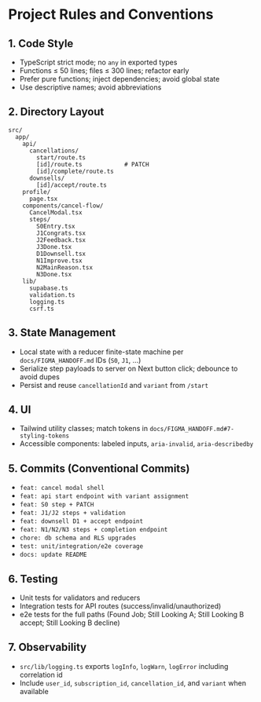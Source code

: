 # Project Rules and Conventions

## 1. Code Style

- TypeScript strict mode; no `any` in exported types
- Functions ≤ 50 lines; files ≤ 300 lines; refactor early
- Prefer pure functions; inject dependencies; avoid global state
- Use descriptive names; avoid abbreviations

## 2. Directory Layout

```
src/
  app/
    api/
      cancellations/
        start/route.ts
        [id]/route.ts            # PATCH
        [id]/complete/route.ts
      downsells/
        [id]/accept/route.ts
    profile/
      page.tsx
    components/cancel-flow/
      CancelModal.tsx
      steps/
        S0Entry.tsx
        J1Congrats.tsx
        J2Feedback.tsx
        J3Done.tsx
        D1Downsell.tsx
        N1Improve.tsx
        N2MainReason.tsx
        N3Done.tsx
    lib/
      supabase.ts
      validation.ts
      logging.ts
      csrf.ts
```

## 3. State Management

- Local state with a reducer finite-state machine per `docs/FIGMA_HANDOFF.md` IDs (`S0`, `J1`, ...)
- Serialize step payloads to server on Next button click; debounce to avoid dupes
- Persist and reuse `cancellationId` and `variant` from `/start`

## 4. UI

- Tailwind utility classes; match tokens in `docs/FIGMA_HANDOFF.md#7-styling-tokens`
- Accessible components: labeled inputs, `aria-invalid`, `aria-describedby`

## 5. Commits (Conventional Commits)

- `feat: cancel modal shell`
- `feat: api start endpoint with variant assignment`
- `feat: S0 step + PATCH`
- `feat: J1/J2 steps + validation`
- `feat: downsell D1 + accept endpoint`
- `feat: N1/N2/N3 steps + completion endpoint`
- `chore: db schema and RLS upgrades`
- `test: unit/integration/e2e coverage`
- `docs: update README`

## 6. Testing

- Unit tests for validators and reducers
- Integration tests for API routes (success/invalid/unauthorized)
- e2e tests for the full paths (Found Job; Still Looking A; Still Looking B accept; Still Looking B decline)

## 7. Observability

- `src/lib/logging.ts` exports `logInfo`, `logWarn`, `logError` including correlation id
- Include `user_id`, `subscription_id`, `cancellation_id`, and `variant` when available
